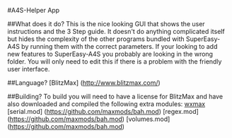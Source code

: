 #A4S-Helper App

##What does it do?
This is the nice looking GUI that shows the user instructions and the 3 Step guide. It doesn't do anything complicated itself but hides the complexity of the other programs bundled with SuperEasy-A4S by running them with the correct parameters. If your looking to add new features to SuperEasy-A4S you probably are looking in the wrong folder. You will only need to edit this if there is a problem with the friendly user interface.

##Language?
[BlitzMax] (http://www.blitzmax.com/)

##Building?
To build you will need to have a license for BlitzMax and have also downloaded and compiled the following extra modules: 
[wxmax](https://code.google.com/p/wxmax/)
[serial.mod] (https://github.com/maxmods/bah.mod)
[regex.mod] (https://github.com/maxmods/bah.mod)
[volumes.mod] (https://github.com/maxmods/bah.mod)
